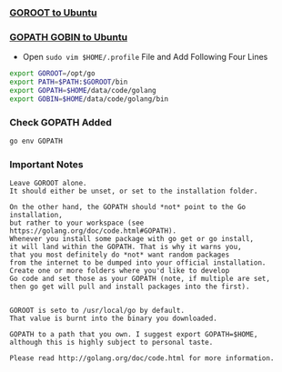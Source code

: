 ### [GOROOT to Ubuntu](https://golang.org/doc/install)
### [GOPATH GOBIN to Ubuntu](https://github.com/golang/go/wiki/SettingGOPATH)

* Open ``` sudo vim $HOME/.profile ``` File and Add Following Four Lines
```sh
export GOROOT=/opt/go
export PATH=$PATH:$GOROOT/bin
export GOPATH=$HOME/data/code/golang
export GOBIN=$HOME/data/code/golang/bin
```

### Check GOPATH Added
```sh
go env GOPATH
```

### Important Notes
```
Leave GOROOT alone. 
It should either be unset, or set to the installation folder.

On the other hand, the GOPATH should *not* point to the Go installation, 
but rather to your workspace (see https://golang.org/doc/code.html#GOPATH). 
Whenever you install some package with go get or go install, 
it will land within the GOPATH. That is why it warns you, 
that you most definitely do *not* want random packages 
from the internet to be dumped into your official installation.
Create one or more folders where you'd like to develop 
Go code and set those as your GOPATH (note, if multiple are set, 
then go get will pull and install packages into the first).


GOROOT is seto to /usr/local/go by default.
That value is burnt into the binary you downloaded.

GOPATH to a path that you own. I suggest export GOPATH=$HOME, 
although this is highly subject to personal taste.

Please read http://golang.org/doc/code.html for more information.
```
